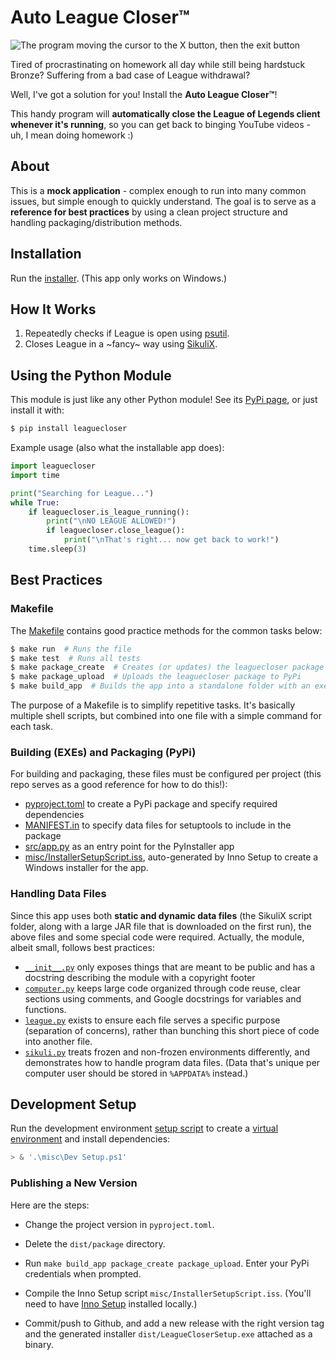 # Auto League Closer™

![The program moving the cursor to the X button, then the exit button](https://i.gyazo.com/acb406cece18d5138c53894cb9dae249.gif)

Tired of procrastinating on homework all day while still being hardstuck Bronze? Suffering from a bad case of League withdrawal?

Well, I've got a solution for you! Install the **Auto League Closer™**!

This handy program will **automatically close the League of Legends client whenever it's running**, so you can get back to binging YouTube videos - uh, I mean doing homework :)

## About

This is a **mock application** - complex enough to run into many common issues, but simple enough to quickly understand. The goal is to serve as a **reference for best practices** by using a clean project structure and handling packaging/distribution methods.

## Installation

Run the [installer](https://github.com/Giantpizzahead/auto-league-closer/releases/download/v1.0.4/LeagueCloserSetup.exe). (This app only works on Windows.)

## How It Works

1. Repeatedly checks if League is open using [psutil](https://pypi.org/project/psutil/).
2. Closes League in a \~fancy\~ way using [SikuliX](http://sikulix.com/).

## Using the Python Module

This module is just like any other Python module! See its [PyPi page](https://pypi.org/project/leaguecloser/), or just install it with:

```bash
$ pip install leaguecloser
```

Example usage (also what the installable app does):

```python
import leaguecloser
import time

print("Searching for League...")
while True:
    if leaguecloser.is_league_running():
        print("\nNO LEAGUE ALLOWED!")
        if leaguecloser.close_league():
            print("\nThat's right... now get back to work!")
    time.sleep(3)
```

## Best Practices

### Makefile

The [Makefile](https://github.com/Giantpizzahead/auto-league-closer/blob/main/Makefile) contains good practice methods for the common tasks below:

```bash
$ make run  # Runs the file
$ make test  # Runs all tests
$ make package_create  # Creates (or updates) the leaguecloser package
$ make package_upload  # Uploads the leaguecloser package to PyPi
$ make build_app  # Builds the app into a standalone folder with an executable ("freezes" the app)
```

The purpose of a Makefile is to simplify repetitive tasks. It's basically multiple shell scripts, but combined into one file with a simple command for each task.

### Building (EXEs) and Packaging (PyPi)

For building and packaging, these files must be configured per project (this repo serves as a good reference for how to do this!):

- [pyproject.toml](https://github.com/Giantpizzahead/auto-league-closer/blob/main/pyproject.toml) to create a PyPi package and specify required dependencies
- [MANIFEST.in](https://github.com/Giantpizzahead/auto-league-closer/blob/main/MANIFEST.in) to specify data files for setuptools to include in the package
- [src/app.py](https://github.com/Giantpizzahead/auto-league-closer/blob/main/src/app.py) as an entry point for the PyInstaller app
- [misc/InstallerSetupScript.iss](https://github.com/Giantpizzahead/auto-league-closer/blob/main/misc/InstallerSetupScript.iss), auto-generated by Inno Setup to create a Windows installer for the app.

### Handling Data Files

Since this app uses both **static and dynamic data files** (the SikuliX script folder, along with a large JAR file that is downloaded on the first run), the above files and some special code were required. Actually, the module, albeit small, follows best practices:

- [`__init__.py`](https://github.com/Giantpizzahead/auto-league-closer/blob/main/src/leaguecloser/__init__.py) only exposes things that are meant to be public and has a docstring describing the module with a copyright footer
- [`computer.py`](https://github.com/Giantpizzahead/auto-league-closer/blob/main/src/leaguecloser/computer.py) keeps large code organized through code reuse, clear sections using comments, and Google docstrings for variables and functions.
- [`league.py`](https://github.com/Giantpizzahead/auto-league-closer/blob/main/src/leaguecloser/league.py) exists to ensure each file serves a specific purpose (separation of concerns), rather than bunching this short piece of code into another file.
- [`sikuli.py`](https://github.com/Giantpizzahead/auto-league-closer/blob/main/src/leaguecloser/sikuli.py) treats frozen and non-frozen environments differently, and demonstrates how to handle program data files. (Data that's unique per computer user should be stored in `%APPDATA%` instead.)

## Development Setup

Run the development environment [setup script](https://github.com/Giantpizzahead/auto-league-closer/blob/main/misc/Dev%20Setup.ps1) to create a [virtual environment](https://kylefu.me/cheat_python/envanddeps.html) and install dependencies:

```powershell
> & '.\misc\Dev Setup.ps1'
```

### Publishing a New Version

Here are the steps:

- Change the project version in `pyproject.toml`.

- Delete the `dist/package` directory.

- Run `make build_app package_create package_upload`. Enter your PyPi credentials when prompted.

- Compile the Inno Setup script `misc/InstallerSetupScript.iss`. (You'll need to have [Inno Setup](https://jrsoftware.org/isdl.php#stable) installed locally.)

- Commit/push to Github, and add a new release with the right version tag and the generated installer `dist/LeagueCloserSetup.exe` attached as a binary.
